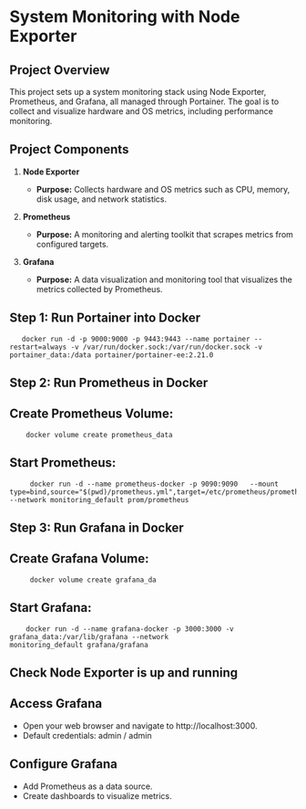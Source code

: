 # System Monitoring with Node Exporter


## Project Overview

This project sets up a system monitoring stack using Node Exporter, Prometheus, and Grafana, all managed through Portainer. The goal is to collect and visualize hardware and OS metrics, including performance monitoring.

## Project Components
1. **Node Exporter**
    - **Purpose:** Collects hardware and OS metrics such as CPU, memory, disk usage, and network statistics.

2. **Prometheus**
    - **Purpose:** A monitoring and alerting toolkit that scrapes metrics from configured targets.
    
3. **Grafana**
    - **Purpose:** A data visualization and monitoring tool that visualizes the metrics collected by Prometheus.

## Step 1: Run Portainer into Docker
       docker run -d -p 9000:9000 -p 9443:9443 --name portainer --restart=always -v /var/run/docker.sock:/var/run/docker.sock -v portainer_data:/data portainer/portainer-ee:2.21.0


## Step 2: Run Prometheus in Docker
   ## Create Prometheus Volume:
        docker volume create prometheus_data
   ## Start Prometheus:
         docker run -d --name prometheus-docker -p 9090:9090   --mount type=bind,source="$(pwd)/prometheus.yml",target=/etc/prometheus/prometheus.yml  --network monitoring_default prom/prometheus

## Step 3: Run Grafana in Docker
   ## Create Grafana Volume:
         docker volume create grafana_da
   ## Start Grafana:
        docker run -d --name grafana-docker -p 3000:3000 -v grafana_data:/var/lib/grafana --network monitoring_default grafana/grafana

## Check Node Exporter is up and running 

## Access Grafana
   - Open your web browser and navigate to http://localhost:3000.
   - Default credentials: admin / admin

## Configure Grafana
   - Add Prometheus as a data source.
   - Create dashboards to visualize metrics.





    